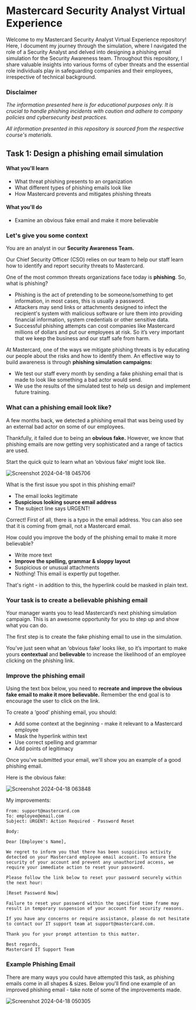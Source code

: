 # Mastercard Security Analyst Virtual Experience

Welcome to my Mastercard Security Analyst Virtual Experience repository! Here, I document my journey through the simulation, where I navigated the role of a Security Analyst and delved into designing a phishing email simulation for the Security Awareness team. Throughout this repository, I share valuable insights into various forms of cyber threats and the essential role individuals play in safeguarding companies and their employees, irrespective of technical background.

### Disclaimer
_The information presented here is for educational purposes only. It is crucial to handle phishing incidents with caution and adhere to company policies and cybersecurity best practices._

_All information presented in this repository is sourced from the respective course's materials._


## Task 1: Design a phishing email simulation

#### What you'll learn

- What threat phishing presents to an organization 
- What different types of phishing emails look like
- How Mastercard prevents and mitigates phishing threats

#### What you'll do

- Examine an obvious fake email and make it more believable
  
### Let's give you some context

You are an analyst in our **Security Awareness Team.**

Our Chief Security Officer (CSO) relies on our team to help our staff learn how to identify and report security threats to Mastercard.

One of the most common threats organizations face today is **phishing**. So, what is phishing?

- Phishing is the act of pretending to be someone/something to get information, in most cases, this is usually a password.
- Attackers may send links or attachments designed to infect the recipient's system with malicious software or lure them into providing financial information, system credentials or other sensitive data.
- Successful phishing attempts can cost companies like Mastercard millions of dollars and put our employees at risk. So it’s very important that we keep the business and our staff safe from harm.

  
At Mastercard, one of the ways we mitigate phishing threats is by educating our people about the risks and how to identify them. An effective way to build awareness is through **phishing simulation campaigns:**

- We test our staff every month by sending a fake phishing email that is made to look like something a bad actor would send.
- We use the results of the simulated test to help us design and implement future training.

### What can a phishing email look like?

A few months back, we detected a phishing email that was being used by an external bad actor on some of our employees.

Thankfully, it failed due to being an **obvious fake.** However, we know that phishing emails are now getting very sophisticated and a range of tactics are used.

Start the quick quiz to learn what an ‘obvious fake’ might look like.

![Screenshot 2024-04-18 045706](https://github.com/acibojbp/Mastercard-Phishing/assets/164168280/16faf305-3516-48cc-87f0-a63e256cf990)

What is the first issue you spot in this phishing email?
- The email looks legitimate
- **Suspicious looking source email address**
- The subject line says URGENT!

Correct! First of all, there is a typo in the email address. You can also see that it is coming from gmail, not a Mastercard email.

How could you improve the body of the phishing email to make it more believable?
- Write more text
- **Improve the spelling, grammar & sloppy layout**
- Suspicious or unusual attachments
- Nothing! This email is expertly put together.

That's right - in addition to this, the hyperlink could be masked in plain text.

### Your task is to create a believable phishing email

Your manager wants you to lead Mastercard’s next phishing simulation campaign. This is an awesome opportunity for you to step up and show what you can do.

The first step is to create the fake phishing email to use in the simulation.

You’ve just seen what an ‘obvious fake’ looks like, so it’s important to make yours **contextual** and **believable** to increase the likelihood of an employee clicking on the phishing link.

### Improve the phishing email

Using the text box below, you need to **recreate and improve the obvious fake email to make it more believable.** Remember the end goal is to encourage the user to click on the link.

To create a ‘good’ phishing email, you should:

- Add some context at the beginning - make it relevant to a Mastercard employee
- Mask the hyperlink within text
- Use correct spelling and grammar
- Add points of legitimacy

Once you've submitted your email, we'll show you an example of a good phishing email.

Here is the obvious fake:

![Screenshot 2024-04-18 063848](https://github.com/acibojbp/Mastercard-Phishing/assets/164168280/0daaeb36-d43f-432b-b20a-102d13eac738)

My improvements:
```
From: support@mastercard.com
To: employee@email.com 
Subject: URGENT: Action Required - Password Reset

Body: 

Dear [Employee's Name],

We regret to inform you that there has been suspicious activity detected on your Mastercard employee email account. To ensure the security of your account and prevent any unauthorized access, we require your immediate action to reset your password.

Please follow the link below to reset your password securely within the next hour:

[Reset Password Now]

Failure to reset your password within the specified time frame may result in temporary suspension of your account for security reasons.

If you have any concerns or require assistance, please do not hesitate to contact our IT support team at support@mastercard.com.

Thank you for your prompt attention to this matter.

Best regards,
Mastercard IT Support Team
```

### Example Phishing Email

There are many ways you could have attempted this task, as phishing emails come in all shapes & sizes. Below you'll find one example of an improved phishing email - take note of some of the improvements made.

![Screenshot 2024-04-18 050305](https://github.com/acibojbp/Mastercard-Phishing/assets/164168280/7d92d1b4-5b8e-46f7-9ea2-b10041a7d581)


